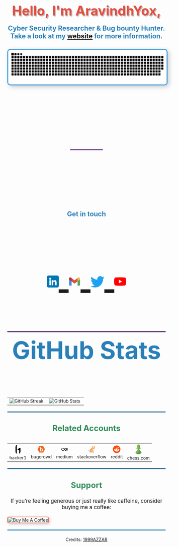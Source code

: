 <div align="center">
  <h1 style="font-size: 3em; color: #e74c3c; text-align: center; text-shadow: 3px 3px #bdc3c7;">Hello, I'm AravindhYox,</h1>
  <h4 style="font-size: 1.5em; color: #2980b9; text-align: center; margin-top: -10px;">Cyber Security Researcher & Bug bounty Hunter. Take a look at my <a href="https://aravindhyox.github.io/" target="_blank">website</a> for more information.</h4>
</div>



<div align="center">
  <a href="https://aravindhyox.github.io/">
    <img src="/resources/grid-snake.svg" alt="snake-grid" style="border: 3px solid #3498db; border-radius: 10px; box-shadow: 5px 5px 15px rgba(0, 0, 0, 0.2);">
  </a>
</div>

<hr style="border: 1px solid #6D2D98; margin: 200px ;">

<div align="center">
  
  <h4 style="font-size: 1.5em; color: #2980b9; text-align: center; margin-top: -10px;"> Get in touch </h4>
  
  <p style="font-size: 8em; ">
    
  <a href="https://www.linkedin.com/in/aravindhyox/" target="_blank">
      <img src="resources/linkedin.png" alt="linkedin" style="height: 38px;">
  </a> 
    
  <a href="mailto:aravindhyox@gmail.com" target="_blank">
      <img src="resources/mail.png" alt="mail" style="height: 38px;">
  </a>
  
  <a href="https://twitter.com/aravindhyox" target="_blank">
      <img src="resources/twitter.svg" alt="x" style="height: 36px;">
   </a>
    
  <a href="https://www.youtube.com/@aravindhyox" target="_blank">
      <img src="resources/youtube.png" alt="Youtube" style="height: 38px;">
  </a>
  
  </p>
  
</div>


<hr style="border: 1px solid #6D2D98; margin: 20px 0;">


  <div align="center">
      <h4 style="font-size: 5.5em; color: #2980b9; text-align: center; margin-top: -10px;"> GitHub Stats </h4>
      
<table align="center">
          
  <tr border="0">
    
  <td width="50%" align="center"> 
              <img align="center" width="100%" src="https://github-readme-streak-stats.herokuapp.com user=aravindhyox&theme=gruvbox&hide_border=true&date_format=j%20M%5B%20Y%5D" alt="GitHub Streak">
      </td>
      
  <td width="50%" align="center">
              <img align="center" width="100%" src="https://github-readme-stats.vercel.app/api?username=aravindhyox&show_icons=true&theme=gruvbox&hide_border=true" alt="GitHub Stats">
  </td>
       
   </tr>
  </table>
  
      
 
</details>

<hr style="border: 1px solid #3498db; margin: 20px 0;">

<h4 style="color: #2e8b57; font-size: 1.8em;">Related Accounts</h4>
<table align="center" style="border-collapse: collapse; border: none;">
  <tr>
    <td align="center" style="border: none;">
      <a href="https://hackerone.com/aravindhyox01" target="_blank" style="text-decoration: none;">
        <img alt="h1" src="resources/h1.png" style="width: 16px; border-radius: 10px; margin: 0 5px;">
        <br>
        <span>hacker1</span>
      </a>
    </td>
    <td align="center" style="border: none;">
      <a href="https://bugcrowd.com/aravindhyox" target="_blank" style="text-decoration: none;">
        <img alt="bugcrowd" src="resources/bugcrowd.png" style="width: 24px; border-radius: 10px; margin: 0 5px;">
        <br>
        <span>bugcrowd</span>
      </a>
    </td>
    <td align="center" style="border: none;">
      <a href="https://medium.com/@aravindhyox" target="_blank" style="text-decoration: none;">
        <img alt="medium" src="resources/medium.svg" style="width: 24px; border-radius: 10px; margin: 0 5px;">
        <br>
        <span>medium</span>
      </a>
    </td>
    <td align="center" style="border: none;">
      <a href="https://stackoverflow.com/users/29166392/aravindhyox" target="_blank" style="text-decoration: none;">
        <img alt="stackoverflow" src="resources/stack overflow.png" style="width: 24px; border-radius: 10px; margin: 0 5px;">
        <br>
        <span>stackoverflow</span>
      </a>
    </td>
    <td align="center" style="border: none;">
      <a href="https://www.reddit.com/user/aravindhyox/" target="_blank" style="text-decoration: none;">
        <img alt="reddit" src="resources/reddit.svg" style="width: 24px; border-radius: 10px; margin: 0 5px;">
        <br>
        <span>reddit</span>
      </a>
    </td>
    <td align="center" style="border: none;">
      <a href="https://www.chess.com/member/aravindhyox" target="_blank" style="text-decoration: none;">
        <img alt="chess" src="resources/chess.png" style="width: 21px; border-radius: 10px; margin: 0 5px;">
        <br>
        <span>chess.com</span>
      </a>
    </td>
  </tr>
</table>
  
<hr style="border: 1px solid #3498db; margin: 20px 0;">

<h3 style="color: #2e8b57; font-size: 1.8em;">Support</h3>
<p style="font-size: 1.2em;">If you’re feeling generous or just really like caffeine, consider buying me a coffee:</p>

<div align="left" style="margin-top: 20px;">
  <a href="https://www.buymeacoffee.com/azzar" target="_blank" style="text-decoration: none;">
    <img src="https://cdn.buymeacoffee.com/buttons/v2/default-yellow.png" alt="Buy Me A Coffee" style="height: 42px; width: 151.9px; border: 2px solid #ff6347; border-radius: 5px; box-shadow: 3px 3px 10px rgba(0,0,0,0.2);">
  </a>
</div>

<hr style="border: 1px solid #3498db; margin: 20px 0;">

Credits: [1999AZZAR](https://github.com/1999AZZAR)
